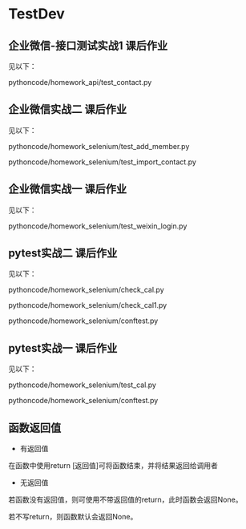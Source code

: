 # TestDev

## 企业微信-接口测试实战1 课后作业

见以下： 

pythoncode/homework_api/test_contact.py 

## 企业微信实战二 课后作业

见以下： 

pythoncode/homework_selenium/test_add_member.py 

pythoncode/homework_selenium/test_import_contact.py
## 企业微信实战一 课后作业

见以下： 

pythoncode/homework_selenium/test_weixin_login.py
## pytest实战二 课后作业

见以下： 

pythoncode/homework_selenium/check_cal.py 

pythoncode/homework_selenium/check_cal1.py 

pythoncode/homework_selenium/conftest.py

## pytest实战一 课后作业

见以下：

pythoncode/homework_selenium/test_cal.py 

pythoncode/homework_selenium/conftest.py

## 函数返回值
- 有返回值 

在函数中使用return [返回值]可将函数结束，并将结果返回给调用者
- 无返回值 

若函数没有返回值，则可使用不带返回值的return，此时函数会返回None。 

若不写return，则函数默认会返回None。